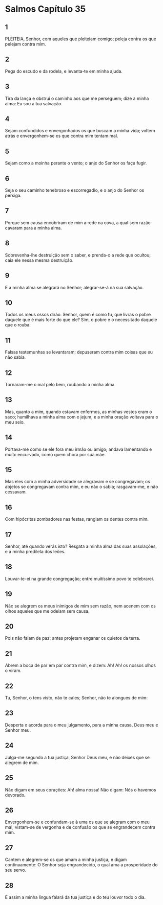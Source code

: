 # Salmos Capítulo 35

## 1
PLEITEIA, Senhor, com aqueles que pleiteiam comigo; peleja contra os que pelejam contra mim.

## 2
Pega do escudo e da rodela, e levanta-te em minha ajuda.

## 3
Tira da lança e obstrui o caminho aos que me perseguem; dize à minha alma: Eu sou a tua salvação.

## 4
Sejam confundidos e envergonhados os que buscam a minha vida; voltem atrás e envergonhem-se os que contra mim tentam mal.

## 5
Sejam como a moinha perante o vento; o anjo do Senhor os faça fugir.

## 6
Seja o seu caminho tenebroso e escorregadio, e o anjo do Senhor os persiga.

## 7
Porque sem causa encobriram de mim a rede na cova, a qual sem razão cavaram para a minha alma.

## 8
Sobrevenha-lhe destruição sem o saber, e prenda-o a rede que ocultou; caia ele nessa mesma destruição.

## 9
E a minha alma se alegrará no Senhor; alegrar-se-á na sua salvação.

## 10
Todos os meus ossos dirão: Senhor, quem é como tu, que livras o pobre daquele que é mais forte do que ele? Sim, o pobre e o necessitado daquele que o rouba.

## 11
Falsas testemunhas se levantaram; depuseram contra mim coisas que eu não sabia.

## 12
Tornaram-me o mal pelo bem, roubando a minha alma.

## 13
Mas, quanto a mim, quando estavam enfermos, as minhas vestes eram o saco; humilhava a minha alma com o jejum, e a minha oração voltava para o meu seio.

## 14
Portava-me como se ele fora meu irmão ou amigo; andava lamentando e muito encurvado, como quem chora por sua mãe.

## 15
Mas eles com a minha adversidade se alegravam e se congregavam; os abjetos se congregavam contra mim, e eu não o sabia; rasgavam-me, e não cessavam.

## 16
Com hipócritas zombadores nas festas, rangiam os dentes contra mim.

## 17
Senhor, até quando verás isto? Resgata a minha alma das suas assolações, e a minha predileta dos leões.

## 18
Louvar-te-ei na grande congregação; entre muitíssimo povo te celebrarei.

## 19
Não se alegrem os meus inimigos de mim sem razão, nem acenem com os olhos aqueles que me odeiam sem causa.

## 20
Pois não falam de paz; antes projetam enganar os quietos da terra.

## 21
Abrem a boca de par em par contra mim, e dizem: Ah! Ah! os nossos olhos o viram.

## 22
Tu, Senhor, o tens visto, não te cales; Senhor, não te alongues de mim:

## 23
Desperta e acorda para o meu julgamento, para a minha causa, Deus meu e Senhor meu.

## 24
Julga-me segundo a tua justiça, Senhor Deus meu, e não deixes que se alegrem de mim.

## 25
Não digam em seus corações: Ah! alma nossa! Não digam: Nós o havemos devorado.

## 26
Envergonhem-se e confundam-se à uma os que se alegram com o meu mal; vistam-se de vergonha e de confusão os que se engrandecem contra mim.

## 27
Cantem e alegrem-se os que amam a minha justiça, e digam continuamente: O Senhor seja engrandecido, o qual ama a prosperidade do seu servo.

## 28
E assim a minha língua falará da tua justiça e do teu louvor todo o dia.

